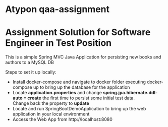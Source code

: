 # Atypon qaa-assignment 

# Assignment Solution for Software Engineer in Test Position

This is a simple Spring MVC Java Application for persisting new books and authors to a MySQL DB

Steps to set it up locally:

* Install docker-compose and navigate to docker folder executing
docker-compose up to bring up the database for the application
* Locate **application.properties** and change **spring.jpa.hibernate.ddl-auto = create** the first time to persist some initial test data.<br>
Change back the property to **update**
* Locate and run SpringBootDemoApplication to bring up the web application in your local environment
* Access the Web App from http://localhost:8080
